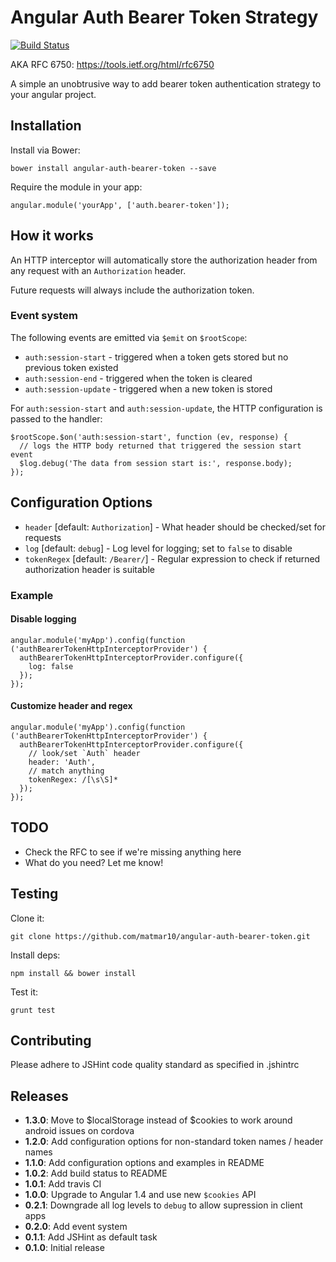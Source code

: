 # Angular Auth Bearer Token Strategy

[![Build Status](https://travis-ci.org/matmar10/angular-auth-bearer-token.svg?branch=master)](https://travis-ci.org/matmar10/angular-auth-bearer-token)

AKA RFC 6750: https://tools.ietf.org/html/rfc6750

A simple an unobtrusive way to add bearer token authentication strategy to your angular project.

## Installation

Install via Bower:

```
bower install angular-auth-bearer-token --save
```

Require the module in your app:

```
angular.module('yourApp', ['auth.bearer-token']);
```

## How it works

An HTTP interceptor will automatically store the authorization header from
any request with an `Authorization`  header.

Future requests will always include the authorization token.

### Event system

The following events are emitted via `$emit` on `$rootScope`:

* `auth:session-start` - triggered when a token gets stored but no previous token existed
* `auth:session-end` - triggered when the token is cleared
* `auth:session-update` - triggered when a new token is stored

For `auth:session-start` and `auth:session-update`, the HTTP configuration
is passed to the handler:

```
$rootScope.$on('auth:session-start', function (ev, response) {
  // logs the HTTP body returned that triggered the session start event
  $log.debug('The data from session start is:', response.body);
});
```

## Configuration Options

* `header` [default: `Authorization`] - What header should be checked/set for requests
* `log` [default: `debug`] - Log level for logging; set to `false` to disable
* `tokenRegex` [default: `/Bearer/`] - Regular expression to check if returned authorization header is suitable

### Example

#### Disable logging

```
angular.module('myApp').config(function ('authBearerTokenHttpInterceptorProvider') {
  authBearerTokenHttpInterceptorProvider.configure({
    log: false
  });
});
```

#### Customize header and regex

```
angular.module('myApp').config(function ('authBearerTokenHttpInterceptorProvider') {
  authBearerTokenHttpInterceptorProvider.configure({
    // look/set `Auth` header
    header: 'Auth',
    // match anything
    tokenRegex: /[\s\S]*
  });
});
```

## TODO

* Check the RFC to see if we're missing anything here
* What do you need? Let me know!

## Testing

Clone it:

```
git clone https://github.com/matmar10/angular-auth-bearer-token.git
```

Install deps:

```
npm install && bower install
```

Test it:

```
grunt test
```

## Contributing

Please adhere to JSHint code quality standard as specified in .jshintrc

## Releases

* **1.3.0**: Move to $localStorage instead of $cookies to work around android issues on cordova
* **1.2.0**: Add configuration options for non-standard token names / header names
* **1.1.0**: Add configuration options and examples in README
* **1.0.2**: Add build status to README
* **1.0.1**: Add travis CI
* **1.0.0**: Upgrade to Angular 1.4 and use new `$cookies` API
* **0.2.1**: Downgrade all log levels to `debug` to allow supression in client apps
* **0.2.0**: Add event system
* **0.1.1**: Add JSHint as default task
* **0.1.0**: Initial release

